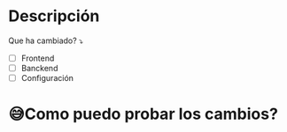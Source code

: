# Descripción

Que ha cambiado?
:arrow_heading_down:
- [ ] Frontend
- [ ] Banckend
- [ ] Configuración

# :sweat_smile:Como puedo probar los cambios?

